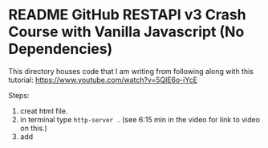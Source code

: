 # README GitHub RESTAPI v3 Crash Course with Vanilla Javascript (No Dependencies)

This directory houses code that I am writing from following along with this tutorial:
https://www.youtube.com/watch?v=5QlE6o-iYcE

Steps:
1. creat html file.
2. in terminal type `http-server .` (see 6:15 min in the video for link to video on this.)
3. add <script> tag in html file for fetch
4. learned about fetch().then().then() vs async and await.
5. learned about 
    a. document.getElementById
    b. variable.appendChild
    c. document.createTextNode
    d. document.createElement 

Table of Contents
1. Search public repositories.
2. Search public issues.
3. Search public commits.